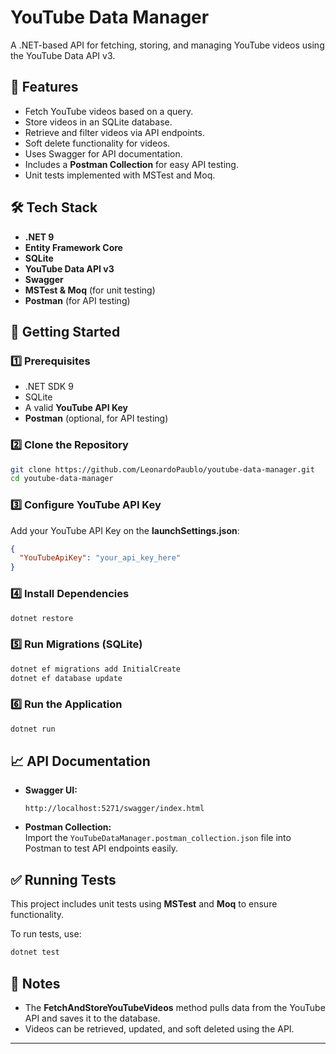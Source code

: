 # YouTube Data Manager

A .NET-based API for fetching, storing, and managing YouTube videos using the YouTube Data API v3.

## 📌 Features
- Fetch YouTube videos based on a query.
- Store videos in an SQLite database.
- Retrieve and filter videos via API endpoints.
- Soft delete functionality for videos.
- Uses Swagger for API documentation.
- Includes a **Postman Collection** for easy API testing.
- Unit tests implemented with MSTest and Moq.

## 🛠️ Tech Stack
- **.NET 9**
- **Entity Framework Core**
- **SQLite**
- **YouTube Data API v3**
- **Swagger**
- **MSTest & Moq** (for unit testing)
- **Postman** (for API testing)

## 🚀 Getting Started

### 1️⃣ Prerequisites
- .NET SDK 9
- SQLite
- A valid **YouTube API Key**
- **Postman** (optional, for API testing)

### 2️⃣ Clone the Repository
```sh
git clone https://github.com/LeonardoPaublo/youtube-data-manager.git
cd youtube-data-manager
```

### 3️⃣ Configure YouTube API Key
Add your YouTube API Key on the **launchSettings.json**:
```json
{
  "YouTubeApiKey": "your_api_key_here"
}
```

### 4️⃣ Install Dependencies
```sh
dotnet restore
```

### 5️⃣ Run Migrations (SQLite)
```sh
dotnet ef migrations add InitialCreate
dotnet ef database update
```

### 6️⃣ Run the Application
```sh
dotnet run
```

## 📈 API Documentation
- **Swagger UI:**  
  ```
  http://localhost:5271/swagger/index.html
  ```
- **Postman Collection:**  
  Import the `YouTubeDataManager.postman_collection.json` file into Postman to test API endpoints easily.

## ✅ Running Tests
This project includes unit tests using **MSTest** and **Moq** to ensure functionality.

To run tests, use:
```sh
dotnet test
```

## 📝 Notes
- The **FetchAndStoreYouTubeVideos** method pulls data from the YouTube API and saves it to the database.
- Videos can be retrieved, updated, and soft deleted using the API.

---